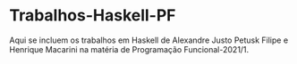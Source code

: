 # Trabalhos-Haskell-PF

Aqui se incluem os trabalhos em Haskell de Alexandre Justo Petusk Filipe e Henrique Macarini na matéria de Programação Funcional-2021/1.
